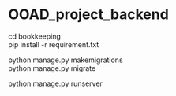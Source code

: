 # OOAD_project_backend

cd bookkeeping<br>
pip install -r requirement.txt<br>

python manage.py makemigrations<br>
python manage.py migrate<br>

python manage.py runserver 
